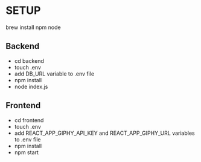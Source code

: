 # SETUP

brew install npm node

## Backend
- cd backend
- touch .env
- add DB_URL variable to .env file
- npm install
- node index.js

## Frontend
- cd frontend
- touch .env
- add REACT_APP_GIPHY_API_KEY and REACT_APP_GIPHY_URL variables to .env file
- npm install
- npm start
